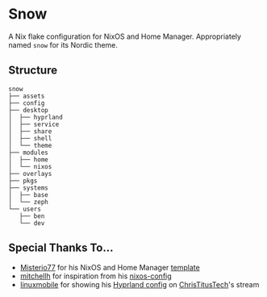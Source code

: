 # Snow

A Nix flake configuration for NixOS and Home Manager. Appropriately named `snow` for its Nordic theme.

## Structure

```
snow
├── assets
├── config
├── desktop
│  ├── hyprland
│  ├── service
│  ├── share
│  ├── shell
│  └── theme
├── modules
│  ├── home
│  └── nixos
├── overlays
├── pkgs
├── systems
│  ├── base
│  └── zeph
└── users
   ├── ben
   └── dev
```

## Special Thanks To...

- [Misterio77](https://github.com/misterio77) for his NixOS and Home Manager [template](https://github.com/misterio77/nix-starter-configs)
- [mitchellh](https://github.com/mitchellh) for inspiration from his [nixos-config](https://github.com/mitchellh/nixos-config)
- [linuxmobile](https://github.com/linuxmobile) for showing his [Hyprland config](https://github.com/mitchellh/nixos-config) on [ChrisTitusTech](https://youtube.com/@ChrisTitusTech)'s stream
